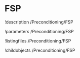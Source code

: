 <!-- MOOSE Documentation Stub: Remove this when content is added. -->

# FSP
!description /Preconditioning/FSP

!parameters /Preconditioning/FSP

!listingfiles /Preconditioning/FSP

!childobjects /Preconditioning/FSP
